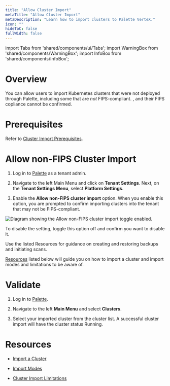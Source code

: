 ```yaml
---
title: "Allow Cluster Import"
metaTitle: "Allow Cluster Import"
metaDescription: "Learn how to import clusters to Palette VerteX."
icon: ""
hideToC: false
fullWidth: false
---
```


import Tabs from 'shared/components/ui/Tabs';
import WarningBox from 'shared/components/WarningBox';
import InfoBox from 'shared/components/InfoBox';


# Overview

You can allow users to import Kubernetes clusters that were not deployed through Palette, including some that are *not* FIPS-compliant. , and their FIPS copliance cannot be confirmed.

# Prerequisites


Refer to [Cluster Import Prerequisites](/clusters/imported-clusters/cluster-import#prerequisites).


# Allow non-FIPS Cluster Import


1. Log in to [Palette](https://console.spectrocloud.com/) as a tenant admin.


2. Navigate to the left Main Menu and click on **Tenant Settings**. Next, on the **Tenant Settings Menu**, select **Platform Settings**.


3. Enable the **Allow non-FIPS cluster import** option. When you enable this option, you are prompted to confirm importing clusters into the tenant that may not be FIPS-compliant.

![Diagram showing the Allow non-FIPS cluster import toggle enabled.](/vertex_use-non-fips-settings_nonFips-cluster-import.png)

To disable the setting, toggle this option off and confirm you want to disable it.

Use the listed Resources for guidance on creating and restoring backups and initiating scans. 

[Resources](/vertex/enable-non-fips-settings/allow-cluster-import#resources) listed below will guide you on how to import a cluster and import modes and limitations to be aware of. 

# Validate

1. Log in to [Palette](https://console.spectrocloud.com/).


2. Navigate to the left **Main Menu** and select **Clusters**.


3. Select your imported cluster from the cluster list. A successful cluster import will have the cluster status Running.


# Resources

- [Import a Cluster](/clusters/imported-clusters/cluster-import)


- [Import Modes](/clusters/imported-clusters#importmodes)


- [Cluster Import Limitations](/clusters/imported-clusters#limitations)


